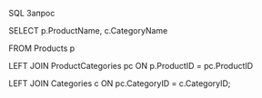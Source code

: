 SQL Запрос 


SELECT p.ProductName, c.CategoryName

FROM Products p

LEFT JOIN ProductCategories pc ON p.ProductID = pc.ProductID

LEFT JOIN Categories c ON pc.CategoryID = c.CategoryID;
